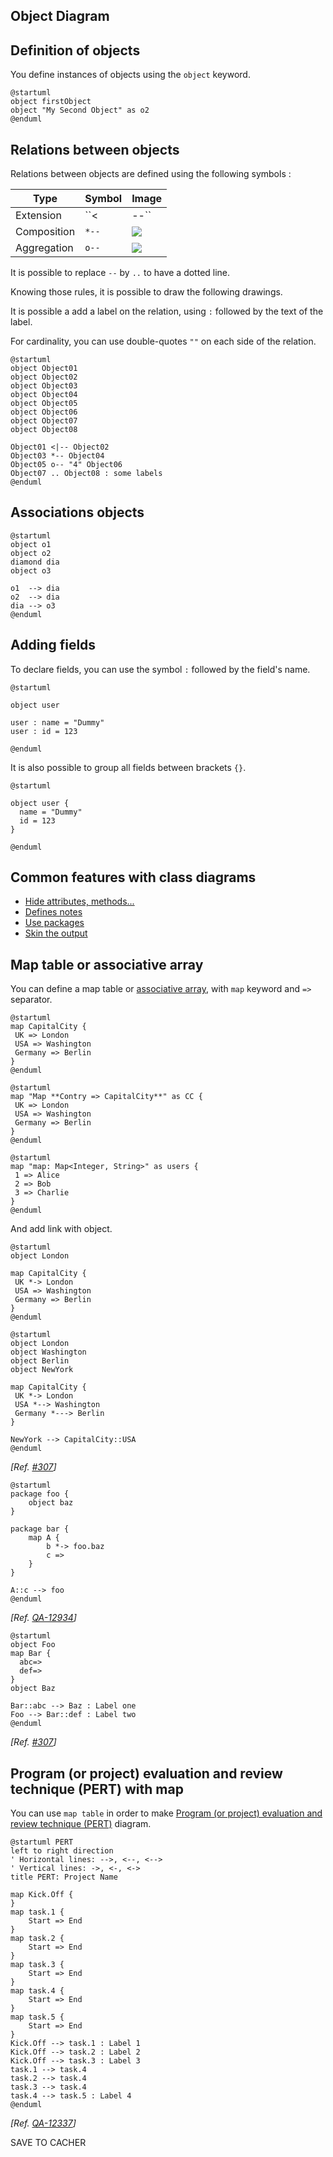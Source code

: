 ## Object Diagram



## Definition of objects

You define instances of objects using the ``object``
keyword.

```plantuml
@startuml
object firstObject
object "My Second Object" as o2
@enduml
```


## Relations between objects

Relations between objects are defined using the following symbols :

| Type        | Symbol   | Image              |
| ----------- | -------- | ------------------ |
| Extension   | ``<|--`` | ![](extends01.png) |
| Composition | ``*--``  | ![](sym03.png)     |
| Aggregation | ``o--``  | ![](sym01.png)     |

It is possible to replace ``--`` by ``..`` to have a dotted line.

Knowing those rules, it is possible to draw the following drawings.

It is possible a add a label on the relation, using ``:`` followed by the text of the label.

For cardinality, you can use double-quotes ``""`` on
each side of the relation.


```plantuml
@startuml
object Object01
object Object02
object Object03
object Object04
object Object05
object Object06
object Object07
object Object08

Object01 <|-- Object02
Object03 *-- Object04
Object05 o-- "4" Object06
Object07 .. Object08 : some labels
@enduml
```


## Associations objects

```plantuml
@startuml
object o1
object o2
diamond dia
object o3

o1  --> dia
o2  --> dia
dia --> o3
@enduml
```


## Adding fields

To declare fields, you can use the symbol ``:`` followed by
the field's name.

```plantuml
@startuml

object user

user : name = "Dummy"
user : id = 123

@enduml
```

It is also possible to group all fields between brackets ``{}``.

```plantuml
@startuml

object user {
  name = "Dummy"
  id = 123
}

@enduml
```


## Common features with class diagrams

* [Hide attributes, methods...](class-diagram#Hide)
* [Defines notes](class-diagram#Notes)
* [Use packages](class-diagram#Using)
* [Skin the output](class-diagram#Skinparam)


## Map table or associative array

You can define a map table or [associative array](https://en.wikipedia.org/wiki/Associative_array), with `map` keyword and `=>` separator.

```plantuml
@startuml
map CapitalCity {
 UK => London
 USA => Washington
 Germany => Berlin
}
@enduml
```

```plantuml
@startuml
map "Map **Contry => CapitalCity**" as CC {
 UK => London
 USA => Washington
 Germany => Berlin
}
@enduml
```

```plantuml
@startuml
map "map: Map<Integer, String>" as users {
 1 => Alice
 2 => Bob
 3 => Charlie
}
@enduml
```


And add link with object.
```plantuml
@startuml
object London

map CapitalCity {
 UK *-> London
 USA => Washington
 Germany => Berlin
}
@enduml
```

```plantuml
@startuml
object London
object Washington
object Berlin
object NewYork

map CapitalCity {
 UK *-> London
 USA *--> Washington
 Germany *---> Berlin
}

NewYork --> CapitalCity::USA
@enduml
```
*[Ref. [#307](https://github.com/plantuml/plantuml/issues/307)]*

```plantuml
@startuml
package foo {
    object baz
}

package bar {
    map A {
        b *-> foo.baz
        c =>
    }
}

A::c --> foo
@enduml
```
*[Ref. [QA-12934](https://forum.plantuml.net/12934)]*

```plantuml
@startuml
object Foo
map Bar {
  abc=>
  def=>
}
object Baz

Bar::abc --> Baz : Label one
Foo --> Bar::def : Label two
@enduml
```
*[Ref. [#307](https://github.com/plantuml/plantuml/issues/307)]*


## Program (or project) evaluation and review technique (PERT) with map

You can use `map table` in order to make [Program (or project) evaluation and review technique (PERT)](https://en.wikipedia.org/wiki/Program_evaluation_and_review_technique) diagram.

```plantuml
@startuml PERT
left to right direction
' Horizontal lines: -->, <--, <-->
' Vertical lines: ->, <-, <->
title PERT: Project Name

map Kick.Off {
}
map task.1 {
    Start => End
}
map task.2 {
    Start => End
}
map task.3 {
    Start => End
}
map task.4 {
    Start => End
}
map task.5 {
    Start => End
}
Kick.Off --> task.1 : Label 1
Kick.Off --> task.2 : Label 2
Kick.Off --> task.3 : Label 3
task.1 --> task.4
task.2 --> task.4
task.3 --> task.4
task.4 --> task.5 : Label 4
@enduml
```
*[Ref. [QA-12337](https://forum.plantuml.net/12337/there-any-support-for-pert-style-project-management-diagrams?show=14426#a14426)]*


SAVE TO CACHER